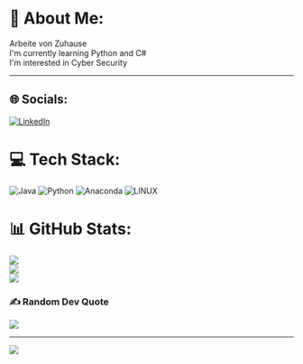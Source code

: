 # 💫 About Me:
Arbeite von Zuhause<br>I'm currently learning Python and C#<br>I'm interested in Cyber Security

---


## 🌐 Socials:
[![LinkedIn](https://img.shields.io/badge/LinkedIn-%230077B5.svg?logo=linkedin&logoColor=white)](https://www.linkedin.com/in/huseyin-ince/) 

# 💻 Tech Stack:
![Java](https://img.shields.io/badge/java-%23ED8B00.svg?style=for-the-badge&logo=java&logoColor=white) ![Python](https://img.shields.io/badge/python-3670A0?style=for-the-badge&logo=python&logoColor=ffdd54) ![Anaconda](https://img.shields.io/badge/Anaconda-%2344A833.svg?style=for-the-badge&logo=anaconda&logoColor=white) ![LINUX](https://img.shields.io/badge/Linux-FCC624?style=for-the-badge&logo=linux&logoColor=black)
# 📊 GitHub Stats:
![](https://github-readme-stats.vercel.app/api?username=hthin&theme=vue-dark&hide_border=false&include_all_commits=false&count_private=false)<br/>
![](https://github-readme-streak-stats.herokuapp.com/?user=hthin&theme=vue-dark&hide_border=false)<br/>
![](https://github-readme-stats.vercel.app/api/top-langs/?username=hthin&theme=vue-dark&hide_border=false&include_all_commits=false&count_private=false&layout=compact)

### ✍️ Random Dev Quote
![](https://quotes-github-readme.vercel.app/api?type=horizontal&theme=tokyonight)

---
[![](https://visitcount.itsvg.in/api?id=hthin&icon=0&color=0)](https://visitcount.itsvg.in)

<!-- Proudly created with GPRM ( https://gprm.itsvg.in ) -->
